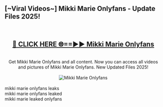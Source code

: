 <h2>[~Viral Videos~] Mikki Marie Onlyfans - Update Files 2025!</h2>
<br>
<div align="center">
<h2><a href="https://betterlinks.top/A2PfLJ" rel="nofollow">🔴 CLICK HERE 🌐==►► Mikki Marie Onlyfans</a></h2>
<br>
Get Mikki Marie Onlyfans and all content. Now you can access all videos and pictures of Mikki Marie Onlyfans. New Updated Files 2025!
<br>
<br>
<a href="https://betterlinks.top/A2PfLJ" rel="nofollow" data-target="animated-image.originalLink"><img src="https://i.ibb.co.com/WyWwxjT/player-gif2.gif" alt="Mikki Marie Onlyfans" style="max-width: 100%; display: inline-block;" data-target="animated-image.originalImage"></a>
</div>
<br>
mikki marie onlyfans leaks<br>
mikki marie onlyfans leaked<br>
mikki marie leaked onlyfans